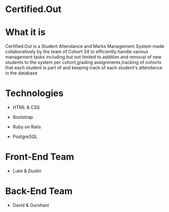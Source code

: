 # Certified.Out

# What it is

Certified.Out is a Student Attendance and Marks Management System made collaboratively by the team of Cohort 34 to efficiently handle various management tasks including but not limited to addition and removal of new students to the system per cohort,grading assignments,tracking of cohorts that each student is part of and keeping track of each student's attendance in the database

# Technologies

* HTML & CSS

* Bootstrap

* Ruby on Rails

* PostgreSQL

# Front-End Team

* Luke & Dustin

# Back-End Team

* David & Gurshant

